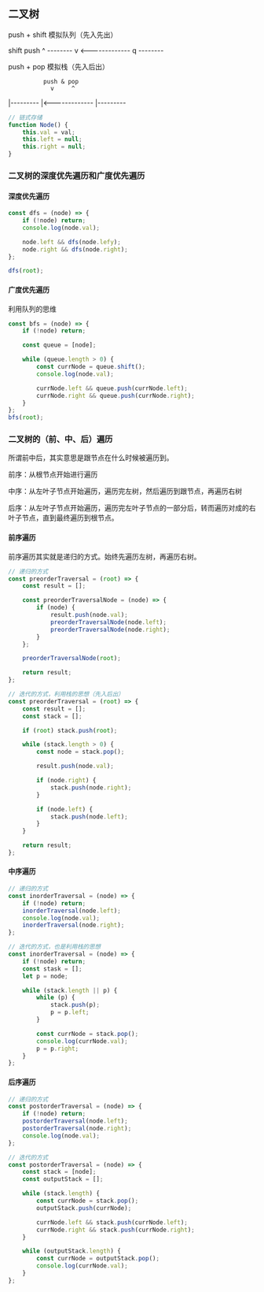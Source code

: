 ## 二叉树

push + shift 模拟队列（先入先出）

shift push
^ -------- v
<-------------
q --------

push + pop 模拟栈（先入后出）

              push & pop
                v     ^

|---------
|<-------------
|---------

```js
// 链式存储
function Node() {
    this.val = val;
    this.left = null;
    this.right = null;
}
```

### 二叉树的深度优先遍历和广度优先遍历

#### 深度优先遍历

```js
const dfs = (node) => {
    if (!node) return;
    console.log(node.val);

    node.left && dfs(node.lefy);
    node.right && dfs(node.right);
};

dfs(root);
```

#### 广度优先遍历

利用队列的思维

```js
const bfs = (node) => {
    if (!node) return;

    const queue = [node];

    while (queue.length > 0) {
        const currNode = queue.shift();
        console.log(node.val);

        currNode.left && queue.push(currNode.left);
        currNode.right && queue.push(currNode.right);
    }
};
bfs(root);
```

### 二叉树的（前、中、后）遍历

所谓前中后，其实意思是跟节点在什么时候被遍历到。

前序：从根节点开始进行遍历

中序：从左叶子节点开始遍历，遍历完左树，然后遍历到跟节点，再遍历右树

后序：从左叶子节点开始遍历，遍历完左叶子节点的一部分后，转而遍历对成的右叶子节点，直到最终遍历到根节点。

#### 前序遍历

前序遍历其实就是递归的方式。始终先遍历左树，再遍历右树。

```js
// 递归的方式
const preorderTraversal = (root) => {
    const result = [];

    const preorderTraversalNode = (node) => {
        if (node) {
            result.push(node.val);
            preorderTraversalNode(node.left);
            preorderTraversalNode(node.right);
        }
    };

    preorderTraversalNode(root);

    return result;
};

// 迭代的方式，利用栈的思想（先入后出）
const preorderTraversal = (root) => {
    const result = [];
    const stack = [];

    if (root) stack.push(root);

    while (stack.length > 0) {
        const node = stack.pop();

        result.push(node.val);

        if (node.right) {
            stack.push(node.right);
        }

        if (node.left) {
            stack.push(node.left);
        }
    }

    return result;
};
```

#### 中序遍历

```js
// 递归的方式
const inorderTraversal = (node) => {
    if (!node) return;
    inorderTraversal(node.left);
    console.log(node.val);
    inorderTraversal(node.right);
};

// 迭代的方式，也是利用栈的思想
const inorderTraversal = (node) => {
    if (!node) return;
    const stask = [];
    let p = node;

    while (stack.length || p) {
        while (p) {
            stack.push(p);
            p = p.left;
        }

        const currNode = stack.pop();
        console.log(currNode.val);
        p = p.right;
    }
};
```

#### 后序遍历

```js
// 递归的方式
const postorderTraversal = (node) => {
    if (!node) return;
    postorderTraversal(node.left);
    postorderTraversal(node.right);
    console.log(node.val);
};

// 迭代的方式
const postorderTraversal = (node) => {
    const stack = [node];
    const outputStack = [];

    while (stack.length) {
        const currNode = stack.pop();
        outputStack.push(currNode);

        currNode.left && stack.push(currNode.left);
        currNode.right && stack.push(currNode.right);
    }

    while (outputStack.length) {
        const currNode = outputStack.pop();
        console.log(currNode.val);
    }
};
```
